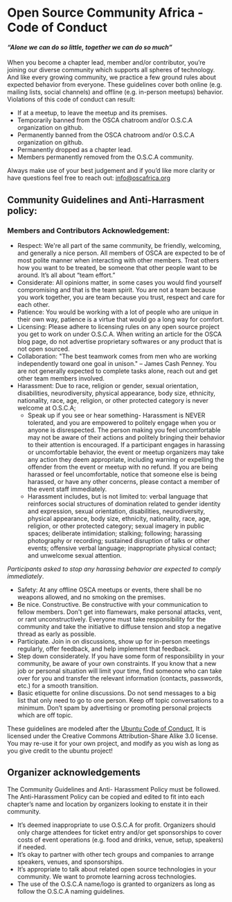 # Open Source Community Africa - Code of Conduct

#### _“Alone we can do so little, together we can do so much”_

When you become a chapter lead, member and/or contributor, you’re joining our diverse community which supports all spheres of technology. And like every growing community, we practice a few ground rules about expected behavior from everyone. These guidelines cover both online \(e.g. mailing lists, social channels\) and offline \(e.g. in-person meetups\) behavior. Violations of this code of conduct can result:

* If at a meetup, to leave the meetup and its premises.
* Temporarily banned from the OSCA chatroom and/or O.S.C.A organization on github.
* Permanently banned from the OSCA chatroom and/or O.S.C.A organization on github.
* Permanently dropped as a chapter lead.
* Members permanently removed from the O.S.C.A community. 

Always make use of your best judgement and if you’d like more clarity or have questions feel free to reach out: info@oscafrica.org

## Community Guidelines and Anti-Harrasment policy:

### Members and Contributors Acknowledgement:

* Respect: We're all part of the same community, be friendly, welcoming, and generally a nice person. All members of OSCA are expected to be of most polite manner when interacting with other members. Treat others how you want to be treated, be someone that other people want to be around. It’s all about “team effort.”
* Considerate: All opinions matter, in some cases you would find yourself compromising and that is the team spirit. You are not a team because you work together, you are team because you trust, respect and care for each other.
* Patience: You would be working with a lot of people who are unique in their own way, patience is a virtue that would go a long way for comfort.
* Licensing: Please adhere to licensing rules on any open source project you get to work on under O.S.C.A. When writing an article for the OSCA blog page, do not advertise proprietary softwares or any product that is not open sourced.
* Collaboration: "The best teamwork comes from men who are working independently toward one goal in unison." – James Cash Penney. You are not generally expected to complete tasks alone, reach out and get other team members involved.
* Harassment: Due to race, religion or gender, sexual orientation, disabilities, neurodiversity, physical appearance, body size, ethnicity, nationality, race, age, religion, or other protected category is never welcome at O.S.C.A;
  * Speak up if you see or hear something- Harassment is NEVER tolerated, and you are empowered to politely engage when you or anyone is disrespected. The person making you feel uncomfortable may not be aware of their actions and politely bringing their behavior to their attention is encouraged. If a participant engages in harassing or uncomfortable behavior, the event or meetup organizers may take any action they deem appropriate, including warning or expelling the offender from the event or meetup with no refund. If you are being harassed or feel uncomfortable, notice that someone else is being harassed, or have any other concerns, please contact a member of the event staff immediately.
  * Harassment includes, but is not limited to: verbal language that reinforces social structures of domination related to gender identity and expression, sexual orientation, disabilities, neurodiversity, physical appearance, body size, ethnicity, nationality, race, age, religion, or other protected category; sexual imagery in public spaces; deliberate intimidation; stalking; following; harassing photography or recording; sustained disruption of talks or other events; offensive verbal language; inappropriate physical contact; and unwelcome sexual attention. 

_Participants asked to stop any harassing behavior are expected to comply immediately_.

* Safety: At any offline OSCA meetups or events, there shall be no weapons allowed, and no smoking on the premises.
* Be nice. Constructive. Be constructive with your communication to fellow members. Don't get into flamewars, make personal attacks, vent, or rant unconstructively. Everyone must take responsibility for the community and take the initiative to diffuse tension and stop a negative thread as early as possible.
* Participate. Join in on discussions, show up for in-person meetings regularly, offer feedback, and help implement that feedback.
* Step down considerately. If you have some form of responsibility in your community, be aware of your own constraints. If you know that a new job or personal situation will limit your time, find someone who can take over for you and transfer the relevant information \(contacts, passwords, etc.\) for a smooth transition.
* Basic etiquette for online discussions. Do not send messages to a big list that only need to go to one person. Keep off topic conversations to a minimum. Don’t spam by advertising or promoting personal projects which are off topic.

These guidelines are modeled after the [Ubuntu Code of Conduct](http://www.ubuntu.com/project/about-ubuntu/conduct), It is licensed under the Creative Commons Attribution-Share Alike 3.0 license. You may re-use it for your own project, and modify as you wish as long as you give credit to the ubuntu project!

## Organizer acknowledgements

The Community Guidelines and Anti- Harassment Policy must be followed. The Anti-Harassment Policy can be copied and edited to fit into each chapter’s name and location by organizers looking to enstate it in their community.

* It’s deemed inappropriate to use O.S.C.A for profit. Organizers should only charge attendees for ticket entry and/or get sponsorships to cover costs of event operations \(e.g. food and drinks, venue, setup, speakers\) if needed.
* It’s okay to partner with other tech groups and companies to arrange speakers, venues, and sponsorships.
* It’s appropriate to talk about related open source technologies in your community. We want to promote learning across technologies.
* The use of the O.S.C.A name/logo is granted to organizers as long as follow the O.S.C.A naming guidelines.

